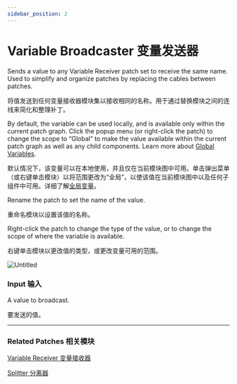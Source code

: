 ```yaml
---
sidebar_position: 2
---
```


# Variable Broadcaster 变量发送器

Sends a value to any Variable Receiver patch set to receive the same name. Used to simplify and organize patches by replacing the cables between patches.

将值发送到任何变量接收器模块集以接收相同的名称。用于通过替换模块之间的连线来简化和整理补丁。

By default, the variable can be used locally, and is available only within the current patch graph. Click the popup menu (or right-click the patch) to change the scope to “Global” to make the value available within the current patch graph as well as any child components. Learn more about [Global Variables](./../Concepts/Variables.md).

默认情况下，该变量可以在本地使用，并且仅在当前模块图中可用。单击弹出菜单（或右键单击模块）以将范围更改为“全局”，以使该值在当前模块图中以及任何子组件中可用。详细了解[全局变量](./../Concepts/Variables.md)。

Rename the patch to set the name of the value.

重命名模块以设置该值的名称。

Right-click the patch to change the type of the value, or to change the scope of where the variable is available.

右键单击模块以更改值的类型，或更改变量可用的范围。

![Untitled](https://s3.us-west-2.amazonaws.com/secure.notion-static.com/a3059001-331e-4b3e-afda-27e96232a42c/Untitled.png?X-Amz-Algorithm=AWS4-HMAC-SHA256&X-Amz-Content-Sha256=UNSIGNED-PAYLOAD&X-Amz-Credential=AKIAT73L2G45EIPT3X45%2F20220602%2Fus-west-2%2Fs3%2Faws4_request&X-Amz-Date=20220602T182459Z&X-Amz-Expires=86400&X-Amz-Signature=e1edf2f35cf6312c4a7a8b68a0b768a46894eb8ff98adb37648de39e1d587fb7&X-Amz-SignedHeaders=host&response-content-disposition=filename%20%3D%22Untitled.png%22&x-id=GetObject)

### Input 输入

A value to broadcast.

要发送的值。

------

### Related Patches 相关模块

[Variable Receiver 变量接收器](./Variable%20Receiver.md)

[Splitter 分离器](./Splitter.md)
